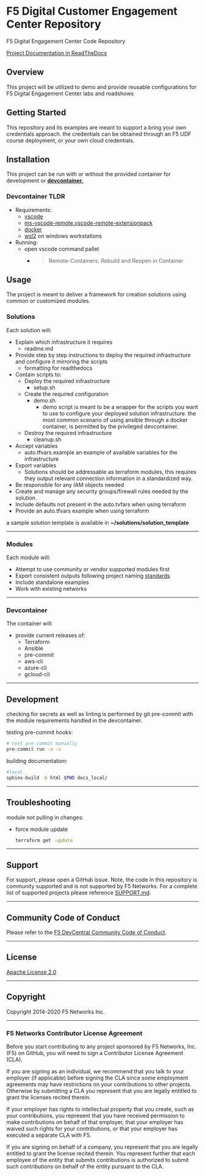 # F5 Digital Customer Engagement Center Repository
F5 Digital Engagement Center Code Repository

[Project Documentation in ReadTheDocs](https://f5-digital-customer-engagement-center.readthedocs.io/en/latest/index.html)
## Overview
This project will be utilized to demo and provide reusable configurations for F5 Digital Engagement Center labs and roadshows

## Getting Started
This repository and its examples are meant to support a bring your own credentials approach.
the credentials can be obtained through an F5 UDF course deployment, or your own cloud credentials.

## Installation

This project can be run with or without the provided container for development or [**devcontainer.**](https://code.visualstudio.com/docs/remote/containers)

### Devcontainer TLDR
  - Requirements:
      - [vscode](https://code.visualstudio.com/)
      - [ms-vscode-remote.vscode-remote-extensionpack](https://marketplace.visualstudio.com/items?itemName=ms-vscode-remote.vscode-remote-extensionpack)
      - [docker](https://www.docker.com/)
      - [wsl2](https://docs.microsoft.com/en-us/windows/wsl/) on windows workstations
  - Running:
    - open vscode command pallet
      - >Remote-Containers: Rebuild and Reopen in Container
## Usage

The project is meant to deliver a framework for creation solutions using common or customized modules.


### Solutions
  Each solution will:
  - Explain which infrastructure it requires
      - readme.md
  - Provide step by step instructions to deploy the required infrastructure and configure it mirroring the scripts
    - formatting for readthedocs
  - Contain scripts to:
    - Deploy the required infrastructure
      - setup.sh
    - Create the required configuration
      - demo.sh
          - demo script is meant to be a wrapper for the scripts you want to use to configure your deployed solution infrastructure.
          the most common scenario of using ansible through a docker container, is permitted by the privileged devcontainer.
    - Destroy the required infrastructure
      - cleanup.sh
  - Accept variables
    - auto.tfvars.example
      an example of available variables for the infrastructure
  - Export variables
    - Solutions should be addressable as terraform modules, this requires they output relevant connection information in a standardized way.
  - Be responsible for any IAM objects needed
  - Create and manage any security groups/firewall rules needed by the solution.
  - Include defaults not present in the auto.tvfars when using terraform
  - Provide an auto.tfvars example when using terraform

a sample solution template is available in **~/solutions/solution_template**

---
### Modules
Each module will:
- Attempt to use community or vendor supported modules first
- Export consistent outputs following project naming [standards](contributing.md)
- Include standalone examples
- Work with existing networks
---
### Devcontainer
The container will:
- provide current releases of:
  - Terraform
  - Ansible
  - pre-commit
  - aws-cli
  - azure-cli
  - gcloud-cli

---
## Development

checking for secrets as well as linting is performed by git pre-commit with the module requirements handled in the devcontainer.

testing pre-commit hooks:
  ```bash
  # test pre commit manually
  pre-commit run -a -v
  ```
building documentation:
  ```bash
  #local
  sphinx-build -b html $PWD docs_local/
  ```
---
## Troubleshooting
module not pulling in changes:
  - force module update
    ```bash
    terraform get -update
    ```
---
## Support
For support, please open a GitHub issue.  Note, the code in this repository is community supported and is not supported by F5 Networks.  For a complete list of supported projects please reference [SUPPORT.md](SUPPORT.md).

---
## Community Code of Conduct
Please refer to the [F5 DevCentral Community Code of Conduct](code_of_conduct.md).

---
## License
[Apache License 2.0](LICENSE)

---
## Copyright
Copyright 2014-2020 F5 Networks Inc.

---
### F5 Networks Contributor License Agreement

Before you start contributing to any project sponsored by F5 Networks, Inc. (F5) on GitHub, you will need to sign a Contributor License Agreement (CLA).

If you are signing as an individual, we recommend that you talk to your employer (if applicable) before signing the CLA since some employment agreements may have restrictions on your contributions to other projects.
Otherwise by submitting a CLA you represent that you are legally entitled to grant the licenses recited therein.

If your employer has rights to intellectual property that you create, such as your contributions, you represent that you have received permission to make contributions on behalf of that employer, that your employer has waived such rights for your contributions, or that your employer has executed a separate CLA with F5.

If you are signing on behalf of a company, you represent that you are legally entitled to grant the license recited therein.
You represent further that each employee of the entity that submits contributions is authorized to submit such contributions on behalf of the entity pursuant to the CLA.
